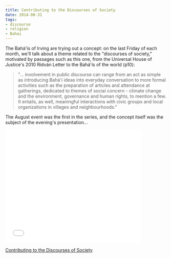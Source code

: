 ```yaml
---
title: Contributing to the Discourses of Society
date: 2014-08-31
tags:
- discourse
- religion
- Bahai
---
```


The Bah&aacute;'&iacute;s of Irving are trying out a concept: on the last Friday
of each month, we'll talk about a theme related to the "discourses of society,"
motivated by passages such as this one, from the Universal House of Justice's
2010 Ridv&aacute;n Letter to the Bah&aacute;'&iacute;­s of the world (p10):

> "... involvement in public discourse can range from an act as simple as
> introducing Bah&aacute;'&iacute; ideas into everyday conversation to more
> formal activities such as the preparation of articles and attendance at
> gatherings, dedicated to themes of social concern - climate change and the
> environment, governance and human rights, to mention a few. It entails, as
> well, meaningful interactions with civic groups and local organizations in
> villages and neighbourhoods."

The August event was the first in the series, and the concept itself was the
subject of the evening's presentation...

<!-- truncate -->

<iframe src="//www.slideshare.net/slideshow/embed_code/38525963" width="425" height="355" frameborder="0" marginwidth="0" marginheight="0" scrolling="no" allowfullscreen> </iframe>

[Contributing to the Discourses of Society](https:////www.slideshare.net/StephenFuqua/constructive-social-discourse)
